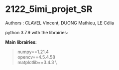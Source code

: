 # 2122_5imi_projet_SR

Authors : CLAVEL Vincent, DUONG Mathieu, LE Célia

python 3.7.9 with the librairies:

**Main librairies:**

> numpy==1.21.4 \
> opencv==4.5.4.58 \
> matplotlib==3.4.3 \

